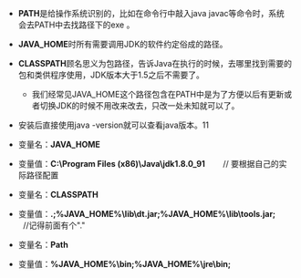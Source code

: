 - **PATH**是给操作系统识别的，比如在命令行中敲入java javac等命令时，系统会去PATH中去找路径下的exe 。
- **JAVA_HOME**时所有需要调用JDK的软件约定俗成的路径。
- **CLASSPATH**顾名思义为包路径，告诉Java在执行的时候，去哪里找到需要的包和类供程序使用，JDK版本大于1.5之后不需要了。
	- 我们经常见JAVA_HOME这个路径包含在PATH中是为了方便以后有更新或者切换JDK的时候不用改来改去，只改一处未知就可以了。
- 安装后直接使用java -version就可以查看java版本。11

- 变量名：**JAVA_HOME**
- 变量值：**C:\Program Files (x86)\Java\jdk1.8.0_91**        // 要根据自己的实际路径配置

- 变量名：**CLASSPATH**
- 变量值：**.;%JAVA_HOME%\lib\dt.jar;%JAVA_HOME%\lib\tools.jar;**         //记得前面有个"."
- 变量名：**Path**
- 变量值：**%JAVA_HOME%\bin;%JAVA_HOME%\jre\bin;**
